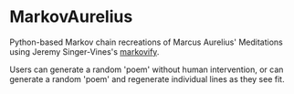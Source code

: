# MarkovAurelius

Python-based Markov chain recreations of Marcus Aurelius' Meditations using Jeremy Singer-Vines's [markovify](https://github.com/jsvine/markovify).

Users can generate a random 'poem' without human intervention, or can generate a random 'poem' and regenerate individual lines as they see fit.
